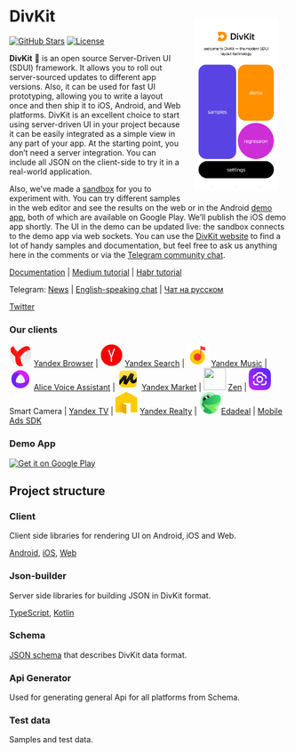 # DivKit <img alt="Playground app" src="client/android/readme_pictures/app_screen.png" width="30%" align="right" style="margin:20px;">

[![GitHub Stars](https://img.shields.io/github/stars/divkit/divkit)](https://github.com/divkit/divkit/stargazers)
[![License](https://img.shields.io/badge/license-Apache-blue)](LICENSE)

**DivKit** 🐋 is an open source Server-Driven UI (SDUI) framework.
It allows you to roll out server-sourced updates to different app versions. Also, it can be used for fast UI prototyping, allowing you to write a layout once and then ship it to iOS, Android, and Web platforms.
DivKit is an excellent choice to start using server-driven UI in your project because it can be easily integrated as a simple view in any part of your app. At the starting point, you don’t need a server integration. You can include all JSON on the client-side to try it in a real-world application.

Also, we’ve made a [sandbox](https://divkit.tech/playground) for you to experiment with. You can try different samples in the web editor and see the results on the web or in the Android [demo app](https://play.google.com/store/apps/details?id=com.yandex.divkit.demo), both of which are available on Google Play. We’ll publish the iOS demo app shortly. The UI in the demo can be updated live: the sandbox connects to the demo app via web sockets. You can use the [DivKit website](https://divkit.tech/en) to find a lot of handy samples and documentation, but feel free to ask us anything here in the comments or via the [Telegram community chat](https://t.me/divkit_community_en).

[Documentation](https://divkit.tech/doc) | [Medium tutorial](https://medium.com/p/cad519252f0f) | [Habr tutorial](https://habr.com/ru/company/yandex/blog/683886/)

Telegram: [News](https://t.me/divkit_news) | [English-speaking chat](https://t.me/divkit_community_en) | [Чат на русском](https://t.me/divkit_community_ru)

[Twitter](https://twitter.com/DivKitFramework)

### Our clients

<img src="client/android/readme_pictures/ya_browser.png" width="40" height="40"> [Yandex Browser](https://browser.yandex.com/) |
<img src="client/android/readme_pictures/search.png" width="40" height="40"> [Yandex Search](https://ya.ru/?utm_referrer=https%3A%2F%2Fyandex.ru%2F) |
<img src="client/android/readme_pictures/music.png" width="40" height="40"> [Yandex Music](https://music.yandex.ru) |
<img src="client/android/readme_pictures/alice.png" width="40" height="40"> [Alice Voice Assistant](https://yandex.ru/alice) |
<img src="client/android/readme_pictures/market.png" width="40" height="40"> [Yandex Market](https://market.yandex.ru/) |
<img src="client/android/readme_pictures/zen.png" width="40" height="40"> [Zen](https://dzen.ru/) |
<img src="client/android/readme_pictures/smart_cam.png" width="40" height="40"> Smart Camera |
[Yandex TV](https://tv.yandex.ru/) |
<img src="client/android/readme_pictures/realty.png" width="40" height="40"> [Yandex Realty](https://realty.ya.ru/) |
<img src="client/android/readme_pictures/edadeal.png" width="40" height="40">[Edadeal](https://edadeal.ru/) |
[Mobile Ads SDK](https://yandex.ru/dev/mobile-ads/)

### Demo App

<a href='https://play.google.com/store/apps/details?id=com.yandex.divkit.demo&pcampaignid=pcampaignidMKT-Other-global-all-co-prtnr-py-PartBadge-Mar2515-1'><img alt='Get it on Google Play' src='https://play.google.com/intl/en_us/badges/static/images/badges/en_badge_web_generic.png' width="200"/></a>

## Project structure

### Client

Client side libraries for rendering UI on Android, iOS and Web.

[Android](client/android/), [iOS](client/ios/), [Web](client/web/divkit)

### Json-builder

Server side libraries for building JSON in DivKit format.

[TypeScript](json-builder/typescript/), [Kotlin](json-builder/kotlin/)

### Schema

[JSON schema](schema) that describes DivKit data format.

### Api Generator

Used for generating general Api for all platforms from Schema.

### Test data

Samples and test data.
